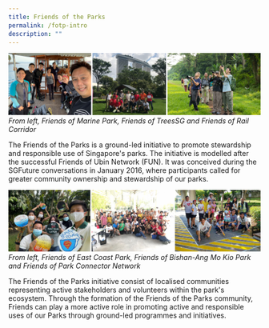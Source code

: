```yaml
---
title: Friends of the Parks
permalink: /fotp-intro
description: ""
---
```

![Alt text for image on Isomer site](/images/Friends%20montage%201.png)
*From left, Friends of Marine Park, Friends of TreesSG and Friends of Rail Corridor*

The Friends of the Parks is a ground-led initiative to promote stewardship and responsible use of Singapore's parks. The initiative is modelled after the successful Friends of Ubin Network (FUN). It was conceived during the SGFuture conversations in January 2016, where participants called for greater community ownership and stewardship of our parks.

![Alt text for image on Isomer site](/images/Friends%20montage%202.png)
*From left, Friends of East Coast Park, Friends of Bishan-Ang Mo Kio Park and Friends of Park Connector Network*

The Friends of the Parks initiative consist of localised communities representing active stakeholders and volunteers within the park's ecosystem. Through the formation of the Friends of the Parks community, Friends can play a more active role in promoting active and responsible uses of our Parks through ground-led programmes and initiatives.